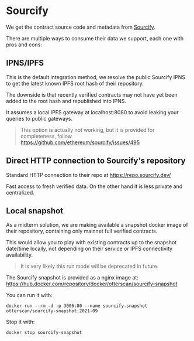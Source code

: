 # Sourcify

We get the contract source code and metadata from [Sourcify](https://sourcify.dev/).

There are multiple ways to consume their data we support, each one with pros and cons:

## IPNS/IPFS

This is the default integration method, we resolve the public Sourcify IPNS to get the latest known IPFS root hash of their repository.

The downside is that recently verified contracts may not have yet been added to the root hash and republished into IPNS.

It assumes a local IPFS gateway at localhost:8080 to avoid leaking your queries to public gateways.

> This option is actually not working, but it is provided for completeness, follow https://github.com/ethereum/sourcify/issues/495

## Direct HTTP connection to Sourcify's repository

Standard HTTP connection to their repo at https://repo.sourcify.dev/

Fast access to fresh verified data. On the other hand it is less private and centralized.

## Local snapshot

As a midterm solution, we are making available a snapshot docker image of their repository, containing only mainnet full verified contracts.

This would allow you to play with existing contracts up to the snapshot date/time locally, not depending on their service or IPFS connectivity availability.

> It is very likely this run mode will be deprecated in future.

The Sourcify snapshot is provided as a nginx image at: https://hub.docker.com/repository/docker/otterscan/sourcify-snapshot

You can run it with:

```
docker run --rm -d -p 3006:80 --name sourcify-snapshot otterscan/sourcify-snapshot:2021-09
```

Stop it with:

```
docker stop sourcify-snapshot
```
